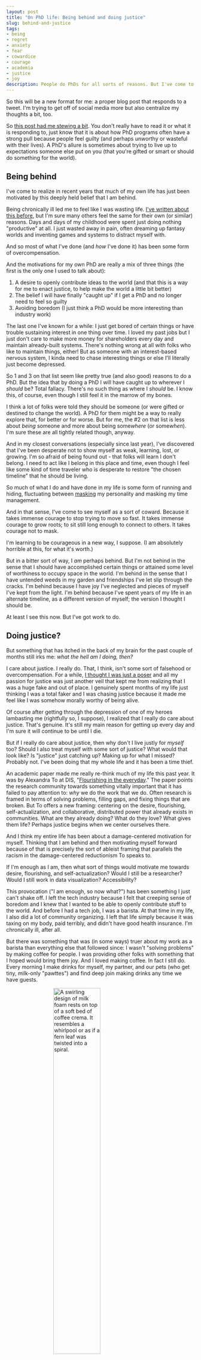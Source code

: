 ```yaml
---
layout: post
title: "On PhD life: Being behind and doing justice"
slug: behind-and-justice
tags:
- being
- regret
- anxiety
- fear
- cowardice
- courage
- academia
- justice
- joy
description: People do PhDs for all sorts of reasons. But I've come to realize that one of mine has been that I've been trying to prove something to myself. I'm sure that I'm not alone.
---
```

So this will be a new format for me: a proper blog post that responds to a tweet. I'm trying to get off of social media more but also centralize my thoughts a bit, too.

So [this post had me stewing a bit](https://x.com/quendergeer/status/1757025614509334547?s=20). You don't really have to read it or what it is responding to, just know that it is about how PhD programs often have a strong pull because people feel guilty (and perhaps unworthy or wasteful with their lives). A PhD's allure is sometimes about trying to live up to expectations someone else put on you (that you're gifted or smart or should do something for the world).

## Being behind
I've come to realize in recent years that much of my own life has just been motivated by this deeply held belief that I am behind.

Being chronically ill led me to feel like I was wasting life. [I've written about this before](https://x.com/FrankElavsky/status/1637093741319057410?s=20), but I'm sure many others feel the same for their own (or similar) reasons. Days and days of my childhood were spent just doing nothing "productive" at all. I just wasted away in pain, often dreaming up fantasy worlds and inventing games and systems to distract myself with.

And so most of what I've done (and *how* I've done it) has been some form of overcompensation.

And the motivations for my own PhD are really a mix of three things (the first is the only one I used to talk about):
1. A desire to openly contribute ideas to the world (and that this is a way for me to enact justice, to help make the world a little bit better)
2. The belief I will have finally "caught up" if I get a PhD and no longer need to feel so guilty
3. Avoiding boredom (I just think a PhD would be more interesting than industry work)

The last one I've known for a while: I just get bored of certain things or have trouble sustaining interest in one thing over time. I loved my past jobs but I just don't care to make more money for shareholders every day and maintain already-built systems. There's nothing wrong at all with folks who like to maintain things, either! But as someone with an interest-based nervous system, I kinda need to chase interesting things or else I'll literally just become depressed.

So 1 and 3 on that list seem like pretty true (and also good) reasons to do a PhD. But the idea that by doing a PhD I will have caught up to wherever I *should* be? Total fallacy. There's no such thing as where I *should* be. I know this, of course, even though I still feel it in the marrow of my bones.

I think a lot of folks were told they should be someone (or were gifted or destined to change the world). A PhD for them might be a way to really explore that, for better or for worse. But for me, the #2 on that list is less about *being* someone and more about being some*where* (or some*when*). I'm sure these are all tightly related though, anyway.

And in my closest conversations (especially since last year), I've discovered that I've been desperate not to show myself as weak, learning, lost, or growing. I'm so afraid of being found out - that folks will learn I don't belong. I need to act like I belong in this place and time, even though I feel like some kind of time traveler who is desperate to restore "the chosen timeline" that he should be living.

So much of what I do and have done in my life is some form of running and hiding, fluctuating between [masking](https://en.wikipedia.org/wiki/Autistic_masking) my personality and masking my time management.

And in that sense, I've come to see myself as a sort of coward. Because it takes immense courage to stop trying to move so fast. It takes immense courage to grow roots; to sit still long enough to connect to others. It takes courage not to mask.

I'm learning to be courageous in a new way, I suppose. (I am absolutely horrible at this, for what it's worth.)

But in a bitter sort of way, I *am* perhaps behind. But I'm not behind in the sense that I should have accomplished certain things or attained some level of worthiness to occupy space in the world. I'm behind in the sense that I have untended weeds in my garden and friendships I've let slip through the cracks. I'm behind because I have joy I've neglected and pieces of myself I've kept from the light. I'm behind because I've spent years of my life in an alternate timeline, as a different version of myself; the version I thought I should be.

At least I see this now. But I've got work to do.

## Doing justice?
But something that has itched in the back of my brain for the past couple of months still irks me: *what the hell am I doing, then?*

I care about justice. I really do. That, I think, isn't some sort of falsehood or overcompensation. For a while, [I thought I was just a poser](https://x.com/FrankElavsky/status/1697096069367116157?s=20) and all my passion for justice was just another veil that kept me from realizing that I was a huge fake and out of place. I genuinely spent months of my life just thinking I was a total faker and I was chasing justice because it made me feel like I was somehow morally worthy of being alive.

Of course after getting through the depression of one of my heroes lambasting me (rightfully so, I suppose), I realized that I really do care about justice. That's genuine. It's still my main reason for getting up every day and I'm sure it will continue to be until I die.

But if I really do care about justice, then why don't I live justly for *myself* too? Should I also treat myself with some sort of justice? What would that look like? Is "justice" just catching up? Making up for what I missed? Probably not. I've been doing that my whole life and it has been a time thief.

An academic paper made me really re-think much of my life this past year. It was by Alexandra To at DIS, "[Flourishing in the everyday](https://dl.acm.org/doi/10.1145/3563657.3596057)." The paper points the research community towards something vitally important that it has failed to pay attention to: *why* we do the work that we do. Often research is framed in terms of solving problems, filling gaps, and fixing things that are broken. But To offers a new framing: centering on the desire, flourishing, self-actualization, and collaborative, distributed power that already exists in communities. What are they already doing? What do they love? What gives them life? Perhaps justice begins when we center ourselves there.

And I think my entire life has been about a damage-centered motivation for myself. Thinking that I am behind and then motivating myself forward because of that is precisely the sort of ableist framing that parallels the racism in the damage-centered reductionism To speaks to.

If I'm enough as I am, then what sort of things would motivate me towards desire, flourishing, and self-actualization? Would I still be a researcher? Would I still work in data visualization? Accessibility?

This provocation ("I am enough, so now what?") has been something I just can't shake off. I left the tech industry because I felt that creeping sense of boredom and I knew that I wanted to be able to openly contribute stuff to the world. And before I had a tech job, I was a barista. At that time in my life, I also did a lot of community organizing. I left that life simply because it was taxing on my body, paid terribly, and didn't have good health insurance. I'm chronically ill, after all.

But there was something that was (in some ways) truer about my work as a barista than everything else that followed since: I wasn't "solving problems" by making coffee for people. I was providing other folks with something that I hoped would bring them joy. And I loved making coffee. In fact I still do. Every morning I make drinks for myself, my partner, and our pets (who get tiny, milk-only "pawttes") and find deep join making drinks any time we have guests.

<img src="https://www.frank.computer/images/coffee.jpg" alt="A swirling design of milk foam rests on top of a soft bed of coffee crema. It resembles a whirlpool or as if a fern leaf was twisted into a spiral." style="display: block; width: 50%; margin-left: auto; margin-right: auto;"/>

So what? Do I quit my PhD and open a coffee shop?

No. But I do recognize that this train of thought is perhaps why so many PhDs dream of dropping out and opening a little bakery in a tight-knit community or something. To me, reflecting on my coffee-making days (which I did for 9 years, longer than my "professional" years post-coffee from 2016 to the present 2024) reminds me that my joy and flourishing is in the *approach* I take in my work. What I loved about making coffee wasn't the literal coffee. It was *sharing* the love I have for my craft with someone else.

## The how and the what
So now I see two challenges before me: the *how* and the *what*.

My first real challenge is figuring out how I can pursue what gives me joy, a sense of exploration, and freedom while still being able to share that with others. I need to be able to share what I love or I will simply just dissolve into darkness. I don't care if I come across as a validation-seeking worm or a gloating fool, I need to be able to put my work out there and watch people's faces light up and gears start turning. That's what gets me up in the morning. That's what gives me a real sense of flourishing. To me, that is the justice I need to be able to afford for myself.

And the second challenge perhaps isn't any less mysterious than it already was: but do I need to be a PhD student or attain a PhD in order to live in this way? Is there something that the PhD enables me to do this sort of flourishing I might not be able to otherwise? Perhaps is the openness (relative to industry) something that necessitates me staying here? Or is there another kind of work or environment where I can still get this sense of self-actualization and joy?

Perhaps there is! Of course, I'm not thinking of dropping out of my PhD anytime soon. But lately I've become much more open to the idea that there is a lot of other stuff I could do out there. I've taken myself so seriously that I've forgotten to be just *to myself*. And now that I'm more amenable to telling my own story in a way where I am not always a gap-filler or problem-solver, but instead a joy-giver and gift-sharer, then perhaps many more avenues open up for me.

Thanks largely in part to my time at Apple, I've discovered that I love prototyping. I could do that all day, every day. I love making strange little things, exploring an idea, getting feedback on it, refining it, and then passing it off. What a great way for me to still satisfy the *how* challenge.

But also, I've spent years of my life (21 at least) just dreaming up stories and worlds and systems. I've been making a tabletop RPG (on version 7, mind you) in a setting of my own (with more than 600 pages of materials) for the sole purpose of sharing joy with friends. Perhaps spending time writing and finish that project would be worthwhile. Or perhaps a career in games is waiting down the line for me. Who knows?

But for my own justice, it is time for me to be much more present with myself and stop trying to reach into the future.